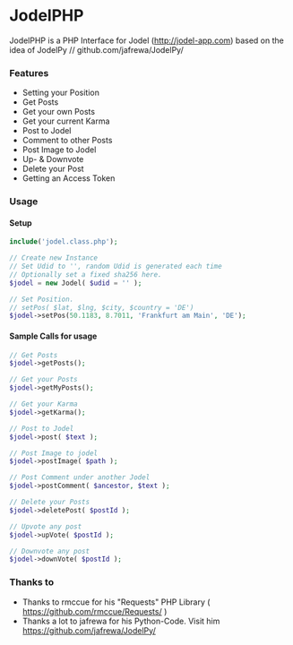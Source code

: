 # JodelPHP

JodelPHP is a PHP Interface for Jodel (http://jodel-app.com) based on the idea of JodelPy // github.com/jafrewa/JodelPy/

### Features

  - Setting your Position
  - Get Posts
  - Get your own Posts
  - Get your current Karma
  - Post to Jodel
  - Comment to other Posts
  - Post Image to Jodel
  - Up- & Downvote
  - Delete your Post
  - Getting an Access Token

### Usage
#### Setup
```php
include('jodel.class.php');

// Create new Instance
// Set Udid to '', random Udid is generated each time
// Optionally set a fixed sha256 here.
$jodel = new Jodel( $udid = '' );

// Set Position.
// setPos( $lat, $lng, $city, $country = 'DE')
$jodel->setPos(50.1183, 8.7011, 'Frankfurt am Main', 'DE');
```

#### Sample Calls for usage
```php
// Get Posts
$jodel->getPosts();

// Get your Posts
$jodel->getMyPosts();

// Get your Karma
$jodel->getKarma();

// Post to Jodel
$jodel->post( $text );

// Post Image to jodel
$jodel->postImage( $path );

// Post Comment under another Jodel
$jodel->postComment( $ancestor, $text );

// Delete your Posts
$jodel->deletePost( $postId );

// Upvote any post
$jodel->upVote( $postId );

// Downvote any post
$jodel->downVote( $postId );
```

### Thanks to
- Thanks to rmccue for his "Requests" PHP Library ( https://github.com/rmccue/Requests/ )
- Thanks a lot to jafrewa for his Python-Code. Visit him https://github.com/jafrewa/JodelPy/




